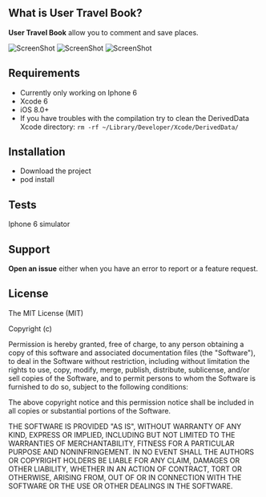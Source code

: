 ## What is User Travel Book?

**User Travel Book** allow you to comment and save places. 

![ScreenShot](http://img11.hostingpics.net/pics/483472iOSSimulatorScreenShot23janv2015152025.png)
![ScreenShot](http://img11.hostingpics.net/pics/290964iOSSimulatorScreenShot23janv2015151639.png)
![ScreenShot](http://img11.hostingpics.net/pics/362804iOSSimulatorScreenShot23janv2015151923.png)

## Requirements

- Currently only working on Iphone 6 
- Xcode 6
- iOS 8.0+
- If you have troubles with the compilation try to clean the DerivedData Xcode directory: `rm -rf ~/Library/Developer/Xcode/DerivedData/`

## Installation

- Download the project
- pod install

## Tests

Iphone 6 simulator

## Support

**Open an issue** either when you have an error to report or a feature request.

## License

The MIT License (MIT)

Copyright (c)

Permission is hereby granted, free of charge, to any person obtaining a copy of this software and associated documentation files (the "Software"), to deal in the Software without restriction, including without limitation the rights to use, copy, modify, merge, publish, distribute, sublicense, and/or sell copies of the Software, and to permit persons to whom the Software is furnished to do so, subject to the following conditions:

The above copyright notice and this permission notice shall be included in all copies or substantial portions of the Software.

THE SOFTWARE IS PROVIDED "AS IS", WITHOUT WARRANTY OF ANY KIND, EXPRESS OR IMPLIED, INCLUDING BUT NOT LIMITED TO THE WARRANTIES OF MERCHANTABILITY, FITNESS FOR A PARTICULAR PURPOSE AND NONINFRINGEMENT. IN NO EVENT SHALL THE AUTHORS OR COPYRIGHT HOLDERS BE LIABLE FOR ANY CLAIM, DAMAGES OR OTHER LIABILITY, WHETHER IN AN ACTION OF CONTRACT, TORT OR OTHERWISE, ARISING FROM, OUT OF OR IN CONNECTION WITH THE SOFTWARE OR THE USE OR OTHER DEALINGS IN THE SOFTWARE.
